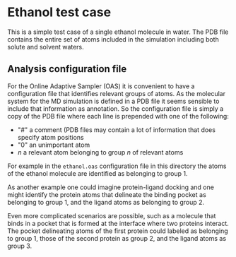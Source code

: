 # Ethanol test case

This is a simple test case of a single ethanol molecule in water.
The PDB file contains the entire set of atoms included in the simulation
including both solute and solvent waters.

## Analysis configuration file

For the Online Adaptive Sampler (OAS) it is convenient to have a 
configuration file that identifies relevant groups of atoms. As the
molecular system for the MD simulation is defined in a PDB file it seems
sensible to include that information as annotation. So the configuration
file is simply a copy of the PDB file where each line is prepended with one
of the following:

- "#" a comment (PDB files may contain a lot of information that does specify 
  atom positions
- "0" an unimportant atom
- _n_ a relevant atom belonging to group _n_ of relevant atoms

For example in the `ethanol.oas` configuration file in this directory the
atoms of the ethanol molecule are identified as belonging to group 1.

As another example one could imagine protein-ligand docking and one might
identify the protein atoms that delineate the binding pocket as belonging to
group 1, and the ligand atoms as belonging to group 2.

Even more complicated scenarios are possible, such as a molecule that binds
in a pocket that is formed at the interface where two proteins interact.
The pocket delineating atoms of the first protein could labeled as belonging
to group 1, those of the second protein as group 2, and the ligand atoms 
as group 3.
